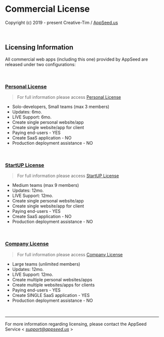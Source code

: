 # Commercial License

Copyright (c) 2019 - present Creative-Tim / [AppSeed.us](https://appseed.us)

<br />

## Licensing Information

All commercial web apps (including this one) provided by AppSeed are released under two configurations:

<br />

### [Personal License](https://github.com/app-generator/license-personal)

> For full information please access [Personal License](https://github.com/app-generator/license-personal)

- Solo-developers, Small teams (max 3 members) 
- Updates: 6mo.
- LIVE Support: 6mo.
- Create single personal website/app
- Create single website/app for client
- Paying end-users - YES
- Create SaaS application - NO
- Production deployment assistance - NO

<br />

### [StartUP License](https://github.com/app-generator/license-startup)

> For full information please access [StartUP License](https://github.com/app-generator/license-startup)

- Medium teams (max 9 members) 
- Updates: 12mo.
- LIVE Support: 12mo.
- Create single personal website/app
- Create single website/app for client
- Paying end-users - YES
- Create SaaS application - NO
- Production deployment assistance - NO

<br />

### [Company License](https://github.com/app-generator/license-company)

> For full information please access [Company License](https://github.com/app-generator/license-company)

- Large teams (unlimited members) 
- Updates: 12mo.
- LIVE Support: 12mo.
- Create multiple personal websites/apps
- Create multiple websites/apps for clients
- Paying end-users - YES
- Create SINGLE SaaS application - YES
- Production deployment assistance - NO

<br />

---
For more information regarding licensing, please contact the AppSeed Service < *support@appseed.us* >
